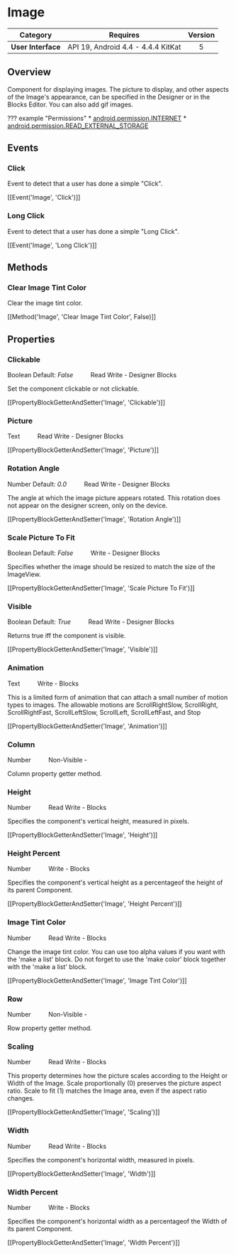 # Image

| Category | Requires | Version |
|:--------:|:-------:|:--------:|
|**User Interface**|<span class="chip chip-any">API 19, Android 4.4 - 4.4.4 KitKat</span>|<span class="chip chip-number">5</span>|

## Overview

Component for displaying images. The picture to display, and other aspects of the Image's appearance, can be specified in the Designer or in the Blocks Editor. You can also add gif images.

??? example "Permissions"
    * [android.permission.INTERNET](https://developer.android.com/reference/android/Manifest.permission.html#INTERNET)
    * [android.permission.READ_EXTERNAL_STORAGE](https://developer.android.com/reference/android/Manifest.permission.html#READ_EXTERNAL_STORAGE)


## Events

### Click

Event to detect that a user has done a simple "Click".

[[Event('Image', 'Click')]]

### Long Click

Event to detect that a user has done a simple "Long Click".

[[Event('Image', 'Long Click')]]

## Methods

### Clear Image Tint Color

Clear the image tint color.

[[Method('Image', 'Clear Image Tint Color', False)]]

## Properties

### Clickable

<span class="chip chip-boolean">Boolean</span> <span class="chip chip-boolean">Default: <i>False</i></span>&nbsp;&nbsp;&nbsp;&nbsp;&nbsp;&nbsp;&nbsp;&nbsp;&nbsp;&nbsp;<span class="chip chip-rw">Read</span> <span class="chip chip-rw">Write</span> - <span class="chip chip-bd">Designer</span> <span class="chip chip-bd">Blocks</span> 

Set the component clickable or not clickable.

[[PropertyBlockGetterAndSetter('Image', 'Clickable')]]

### Picture

<span class="chip chip-text">Text</span>&nbsp;&nbsp;&nbsp;&nbsp;&nbsp;&nbsp;&nbsp;&nbsp;&nbsp;&nbsp;<span class="chip chip-rw">Read</span> <span class="chip chip-rw">Write</span> - <span class="chip chip-bd">Designer</span> <span class="chip chip-bd">Blocks</span> 

[[PropertyBlockGetterAndSetter('Image', 'Picture')]]

### Rotation Angle

<span class="chip chip-number">Number</span> <span class="chip chip-number">Default: <i>0.0</i></span>&nbsp;&nbsp;&nbsp;&nbsp;&nbsp;&nbsp;&nbsp;&nbsp;&nbsp;&nbsp;<span class="chip chip-rw">Read</span> <span class="chip chip-rw">Write</span> - <span class="chip chip-bd">Designer</span> <span class="chip chip-bd">Blocks</span> 

The angle at which the image picture appears rotated. This rotation does not appear on the designer screen, only on the device.

[[PropertyBlockGetterAndSetter('Image', 'Rotation Angle')]]

### Scale Picture To Fit

<span class="chip chip-boolean">Boolean</span> <span class="chip chip-boolean">Default: <i>False</i></span>&nbsp;&nbsp;&nbsp;&nbsp;&nbsp;&nbsp;&nbsp;&nbsp;&nbsp;&nbsp;<span class="chip chip-rw">Write</span> - <span class="chip chip-bd">Designer</span> <span class="chip chip-bd">Blocks</span> 

Specifies whether the image should be resized to match the size of the ImageView.

[[PropertyBlockGetterAndSetter('Image', 'Scale Picture To Fit')]]

### Visible

<span class="chip chip-boolean">Boolean</span> <span class="chip chip-boolean">Default: <i>True</i></span>&nbsp;&nbsp;&nbsp;&nbsp;&nbsp;&nbsp;&nbsp;&nbsp;&nbsp;&nbsp;<span class="chip chip-rw">Read</span> <span class="chip chip-rw">Write</span> - <span class="chip chip-bd">Designer</span> <span class="chip chip-bd">Blocks</span> 

Returns true iff the component is visible.

[[PropertyBlockGetterAndSetter('Image', 'Visible')]]

### Animation

<span class="chip chip-text">Text</span>&nbsp;&nbsp;&nbsp;&nbsp;&nbsp;&nbsp;&nbsp;&nbsp;&nbsp;&nbsp;<span class="chip chip-rw">Write</span> - <span class="chip chip-bd">Blocks</span> 

This is a limited form of animation that can attach a small number of motion types to images. The allowable motions are ScrollRightSlow, ScrollRight, ScrollRightFast, ScrollLeftSlow, ScrollLeft, ScrollLeftFast, and Stop

[[PropertyBlockGetterAndSetter('Image', 'Animation')]]

### Column

<span class="chip chip-number">Number</span>&nbsp;&nbsp;&nbsp;&nbsp;&nbsp;&nbsp;&nbsp;&nbsp;&nbsp;&nbsp;<span class="chip chip-rw">Non-Visible</span> - 

Column property getter method.

### Height

<span class="chip chip-number">Number</span>&nbsp;&nbsp;&nbsp;&nbsp;&nbsp;&nbsp;&nbsp;&nbsp;&nbsp;&nbsp;<span class="chip chip-rw">Read</span> <span class="chip chip-rw">Write</span> - <span class="chip chip-bd">Blocks</span> 

Specifies the component's vertical height, measured in pixels.

[[PropertyBlockGetterAndSetter('Image', 'Height')]]

### Height Percent

<span class="chip chip-number">Number</span>&nbsp;&nbsp;&nbsp;&nbsp;&nbsp;&nbsp;&nbsp;&nbsp;&nbsp;&nbsp;<span class="chip chip-rw">Write</span> - <span class="chip chip-bd">Blocks</span> 

Specifies the component's vertical height as a percentageof the height of its parent Component.

[[PropertyBlockGetterAndSetter('Image', 'Height Percent')]]

### Image Tint Color

<span class="chip chip-number">Number</span>&nbsp;&nbsp;&nbsp;&nbsp;&nbsp;&nbsp;&nbsp;&nbsp;&nbsp;&nbsp;<span class="chip chip-rw">Read</span> <span class="chip chip-rw">Write</span> - <span class="chip chip-bd">Blocks</span> 

Change the image tint color. You can use too alpha values if you want with the 'make a list' block. Do not forget to use the 'make color' block together with the 'make a list' block.

[[PropertyBlockGetterAndSetter('Image', 'Image Tint Color')]]

### Row

<span class="chip chip-number">Number</span>&nbsp;&nbsp;&nbsp;&nbsp;&nbsp;&nbsp;&nbsp;&nbsp;&nbsp;&nbsp;<span class="chip chip-rw">Non-Visible</span> - 

Row property getter method.

### Scaling

<span class="chip chip-number">Number</span>&nbsp;&nbsp;&nbsp;&nbsp;&nbsp;&nbsp;&nbsp;&nbsp;&nbsp;&nbsp;<span class="chip chip-rw">Read</span> <span class="chip chip-rw">Write</span> - <span class="chip chip-bd">Blocks</span> 

This property determines how the picture scales according to the Height or Width of the Image. Scale proportionally (0) preserves the picture aspect ratio. Scale to fit (1) matches the Image area, even if the aspect ratio changes.

[[PropertyBlockGetterAndSetter('Image', 'Scaling')]]

### Width

<span class="chip chip-number">Number</span>&nbsp;&nbsp;&nbsp;&nbsp;&nbsp;&nbsp;&nbsp;&nbsp;&nbsp;&nbsp;<span class="chip chip-rw">Read</span> <span class="chip chip-rw">Write</span> - <span class="chip chip-bd">Blocks</span> 

Specifies the component's horizontal width, measured in pixels.

[[PropertyBlockGetterAndSetter('Image', 'Width')]]

### Width Percent

<span class="chip chip-number">Number</span>&nbsp;&nbsp;&nbsp;&nbsp;&nbsp;&nbsp;&nbsp;&nbsp;&nbsp;&nbsp;<span class="chip chip-rw">Write</span> - <span class="chip chip-bd">Blocks</span> 

Specifies the component's horizontal width as a percentageof the Width of its parent Component.

[[PropertyBlockGetterAndSetter('Image', 'Width Percent')]]
